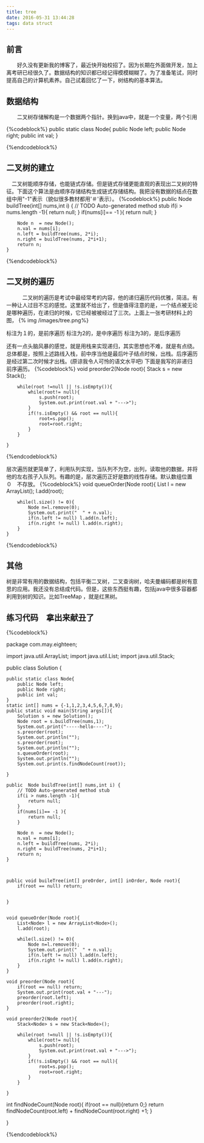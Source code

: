 ```yaml
---
title: tree
date: 2016-05-31 13:44:28
tags: data struct 
---
```

## 前言
　　好久没有更新我的博客了，最近快开始校招了。因为长期在外面做开发，加上离考研已经很久了。数据结构的知识都已经记得模模糊糊了。为了准备笔试，同时提高自己的计算机素养。自己试着回忆了一下，树结构的基本算法。

## 数据结构
　　二叉树存储解构是一个数据两个指针。换到java中，就是一个变量，两个引用

{%codeblock%}
public static class Node{
		public Node left;
		public Node right;
		public int val;
	}

{%endcodeblock%}

## 二叉树的建立
　二叉树能顺序存储，也能链式存储。但是链式存储更能直观的表现出二叉树的特征。下面这个算法是由顺序存储结构生成链式存储结构。我把没有数据的结点在数组中用"-1"表示（貌似很多教材都用'＃'表示）。
{%codeblock%}
public  Node buildTree(int[] nums,int i) {
		// TODO Auto-generated method stub
		if(i > nums.length -1){
			return null;
		}
		if(nums[i]== -1 ){
			return null;
		}
	
		Node n  = new Node();
		n.val = nums[i];
		n.left = buildTree(nums, 2*i);
		n.right = buildTree(nums, 2*i+1);
		return n;
	}

{%endcodeblock%}
## 二叉树的遍历
　　　二叉树的遍历是考试中最经常考的内容，他的递归遍历代码优雅，简洁。有一种让人过目不忘的感觉。这里就不给出了，但是值得注意的是，一个结点被无论是哪种遍历，在递归的时候，它已经被被经过了三次。上面上一张考研材料上的图，
{% img /images/tree.png%}

标注为１的，是前序遍历
标注为2的，是中序遍历
标注为3的，是后序遍历

还有一点头脑风暴的感觉，就是用栈来实现递归，其实思想也不难，就是有点绕。
总体都是，按照上述路线入栈，前中序当他是最后叶子结点时候，出栈。后序遍历是经过第二次时候才出栈。(原谅我令人可怜的语文水平吧)
下面是我写的非递归前序遍历。
{%codeblock%}
	void preorder2(Node root){
		Stack<Node> s = new Stack<Node>();
        
		while(root !=null || !s.isEmpty()){
			while(root!= null){
				s.push(root);
				System.out.print(root.val + "--->");
			}
			if(!s.isEmpty() && root == null){
				root=s.pop();
				root=root.right;
			}
		}
		
	}
{%endcodeblock%}

层次遍历就更简单了，利用队列实现，当队列不为空，出列，读取他的数据，并将他的左右孩子入队列。有趣的是，层次遍历正好是数的线性存储。默认数组位置　０　不存放。
{%codeblock%}
	void queueOrder(Node root){
		List<Node> l = new ArrayList<Node>();
		l.add(root);
		
		while(l.size() != 0){
			Node n=l.remove(0);
			System.out.print("  " + n.val);
			if(n.left != null) l.add(n.left);
			if(n.right != null) l.add(n.right);
		}
	}
{%endcodeblock%}

## 其他
树是非常有用的数据结构，包括平衡二叉树，二叉查询树，哈夫曼编码都是树有意思的应用。我还没有总结成代码。但是，这些东西挺有趣，包括java中很多容器都利用到树的知识。比如TreeMap ，就是红黑树。

## 练习代码　拿出来献丑了

{%codeblock%}

package com.may.eighteen;

import java.util.ArrayList;
import java.util.List;
import java.util.Stack;

public class Solution {

	public static class Node{
		public Node left;
		public Node right;
		public int val;
	}
	static int[] nums = {-1,1,2,3,4,5,6,7,8,9};
	public static void main(String args[]){
		Solution s = new Solution();
		Node root = s.buildTree(nums,1);
		System.out.print("-----hello----");
		s.preorder(root);
		System.out.println("");
		s.preorder(root);
		System.out.println("");
		s.queueOrder(root);
		System.out.println("");
		System.out.print(s.findNodeCount(root));
		
	}
	
	public  Node buildTree(int[] nums,int i) {
		// TODO Auto-generated method stub
		if(i > nums.length -1){
			return null;
		}
		if(nums[i]== -1 ){
			return null;
		}
	
		Node n  = new Node();
		n.val = nums[i];
		n.left = buildTree(nums, 2*i);
		n.right = buildTree(nums, 2*i+1);
		return n;
	}
	

	
	public void buileTree(int[] preOrder, int[] inOrder, Node root){
		if(root == null) return;
		
		
	}
	
	
	void queueOrder(Node root){
		List<Node> l = new ArrayList<Node>();
		l.add(root);
		
		while(l.size() != 0){
			Node n=l.remove(0);
			System.out.print("  " + n.val);
			if(n.left != null) l.add(n.left);
			if(n.right != null) l.add(n.right);
		}
	}
	
	void preorder(Node root){
		if(root == null) return;
		System.out.print(root.val + "---");
		preorder(root.left);
		preorder(root.right);
	}
	
	void preorder2(Node root){
		Stack<Node> s = new Stack<Node>();
        
		while(root !=null || !s.isEmpty()){
			while(root!= null){
				s.push(root);
				System.out.print(root.val + "--->");
			}
			if(!s.isEmpty() && root == null){
				root=s.pop();
				root=root.right;
			}
		}
		
	}

	
   int findNodeCount(Node root){
		if(root == null){return 0;}
		return findNodeCount(root.left) + findNodeCount(root.right) +1;
	}
	
}

{%endcodeblock%}



